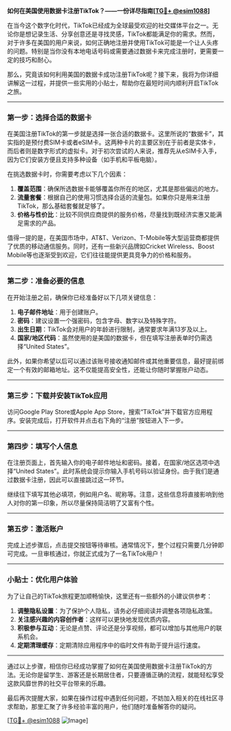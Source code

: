 **如何在美国使用数据卡注册TikTok？——一份详尽指南[[TG💪+ @esim1088](https://t.me/s/esim1088)]**

在当今这个数字化时代，TikTok已经成为全球最受欢迎的社交媒体平台之一。无论你是想记录生活、分享创意还是寻找灵感，TikTok都能满足你的需求。然而，对于许多在美国的用户来说，如何正确地注册并使用TikTok可能是一个让人头疼的问题。特别是当你没有本地电话号码或需要通过数据卡来完成注册时，更需要一定的技巧和耐心。

那么，究竟该如何利用美国的数据卡成功注册TikTok呢？接下来，我将为你详细讲解这一过程，并提供一些实用的小贴士，帮助你在最短时间内顺利开启TikTok之旅。

---

### 第一步：选择合适的数据卡

在美国注册TikTok的第一步就是选择一张合适的数据卡。这里所说的“数据卡”，其实指的是预付费SIM卡或者eSIM卡。这两种卡片的主要区别在于前者是实体卡，而后者则是数字形式的虚拟卡。对于初次尝试的人来说，推荐先从eSIM卡入手，因为它们安装方便且支持多种设备（如手机和平板电脑）。

在挑选数据卡时，你需要考虑以下几个因素：

1. **覆盖范围**：确保所选数据卡能够覆盖你所在的地区，尤其是那些偏远的地方。
2. **流量套餐**：根据自己的使用习惯选择合适的流量包。如果你只是用来注册TikTok，那么基础套餐就足够了。
3. **价格与性价比**：比较不同供应商提供的服务价格，尽量找到既经济实惠又能满足需求的产品。

值得一提的是，在美国市场中，AT&T、Verizon、T-Mobile等大型运营商都提供了优质的移动通信服务。同时，还有一些新兴品牌如Cricket Wireless、Boost Mobile等也逐渐受到欢迎，它们往往能提供更具竞争力的价格和服务。

---

### 第二步：准备必要的信息

在开始注册之前，确保你已经准备好以下几项关键信息：

1. **电子邮件地址**：用于创建账户。
2. **密码**：建议设置一个强密码，包含字母、数字以及特殊字符。
3. **出生日期**：TikTok会对用户的年龄进行限制，通常要求年满13岁及以上。
4. **国家/地区代码**：虽然使用的是美国的数据卡，但在填写注册表单时仍需选择“United States”。

此外，如果你希望以后可以通过该账号接收通知邮件或其他重要信息，最好提前绑定一个有效的邮箱地址。这不仅能提高安全性，还能让你随时掌握账户动态。

---

### 第三步：下载并安装TikTok应用

访问Google Play Store或Apple App Store，搜索“TikTok”并下载官方应用程序。安装完成后，打开软件并点击右下角的“注册”按钮进入下一步。

---

### 第四步：填写个人信息

在注册页面上，首先输入你的电子邮件地址和密码。接着，在国家/地区选项中选择“United States”。此时系统会提示你输入手机号码以验证身份。由于我们是通过数据卡注册，因此可以直接跳过这一环节。

继续往下填写其他必填项，例如用户名、昵称等。注意，这些信息将直接影响到他人对你的第一印象，所以尽量保持简洁明了又富有个性。

---

### 第五步：激活账户

完成上述步骤后，点击提交按钮等待审核。通常情况下，整个过程只需要几分钟即可完成。一旦审核通过，你就正式成为了一名TikTok用户！

---

### 小贴士：优化用户体验

为了让自己的TikTok旅程更加顺畅愉快，这里还有一些额外的小建议供参考：

1. **调整隐私设置**：为了保护个人隐私，请务必仔细阅读并调整各项隐私政策。
2. **关注感兴趣的内容创作者**：这样可以更快地发现优质内容。
3. **积极参与互动**：无论是点赞、评论还是分享视频，都可以增加与其他用户的联系机会。
4. **定期清理缓存**：定期清除应用程序中的临时文件有助于提升运行速度。

---

通过以上步骤，相信你已经成功掌握了如何在美国使用数据卡注册TikTok的方法。无论你是留学生、游客还是长期居住者，只要遵循正确的流程，就能轻松享受这款风靡世界的社交平台带来的乐趣。

最后再次提醒大家，如果在操作过程中遇到任何问题，不妨加入相关的在线社区寻求帮助，那里汇聚了许多经验丰富的用户，他们随时准备解答你的疑问。

[[TG💪+ @esim1088](https://t.me/s/esim1088) ![Image](https://i.postimg.cc/4NQfJmqS/Snipaste-2025-05-13-00-14-12.png)]